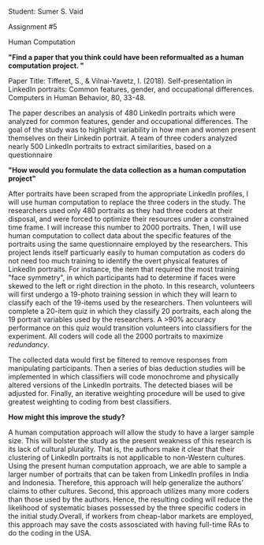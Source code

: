 Student: Sumer S. Vaid 

Assignment #5

Human Computation

**"Find a paper that you think could have been reformualted as a human computation project. "**

Paper Title: Tifferet, S., & Vilnai-Yavetz, I. (2018). Self-presentation in LinkedIn portraits: Common features, gender, and occupational differences. Computers in Human Behavior, 80, 33-48.

The paper describes an analysis of 480 LinkedIn portraits which were analyzed for common features, gender and occupational differences. The goal of the study was to highlight variability in how men and women present themselves on their Linkedin portrait. A team of three coders analyzed nearly 500 LinkedIn portraits to extract similarities, based on a questionnaire 

**"How would you formulate the data collection as a human computation project"**

After portraits have been scraped from the appropriate LinkedIn profiles, I will use human computation to replace the three coders in the study. The researchers used only 480 portraits as they had three coders at their disposal, and were forced to optimize their resources under a constrained time frame. I will increase this number to 2000 portraits. Then, I will use human computation to collect data about the specific features of the portraits using the same questionnaire employed by the researchers. This project lends itself particuarly easily to human computation as coders do not need too much training to identify the overt physical features of LinkedIn portraits. For instance, the item that required the most training "face symmetry", in which participants had to determine if faces were skewed to the left or right direction in the photo. In this research, volunteers will first undergo a 19-photo training session in which they will learn to classify each of the 19-items used by the researchers. Then volunteers will complete a 20-item quiz in which they classify 20 portraits, each along the 19 portrait variables used by the researchers. A >90% accuracy performance on this quiz would transition volunteers into classifiers for the experiment. All coders will code all the 2000 portraits to maximize *redundancy*.

The collected data would first be filtered to remove responses from manipulating participants. Then a series of bias deduction studies will be implemented in which classifiers will code monochrome and physically altered versions of the LinkedIn portraits. The detected biases will be adjusted for. Finally, an iterative weighting procedure will be used to give greatest weighting to coding from best classifiers. 

**How might this improve the study?**

A human computation approach will allow the study to have a larger sample size. This will bolster the study as the present weakness of this research is its lack of cultural plurality. That is, the authors make it clear that their clustering of LinkedIn portraits is not applicable to non-Western cultures. Using the present human computation approach, we are able to sample a larger number of portraits that can be taken from LinkedIn profiles in India and Indonesia. Therefore, this approach will help generalize the authors' claims to other cultures. Second, this approach utilizes many more coders than those used by the authors. Hence, the resulting coding will reduce the likelihood of systematic biases possessed by the three specific coders in the initial study.Overall, if workers from cheap-labor markets are employed, this approach may save the costs assosciated with having full-time RAs to do the coding in the USA.
